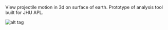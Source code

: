 View projectile motion in 3d on surface of earth. Prototype of analysis tool built for JHU APL.

![alt tag](https://raw.githubusercontent.com/syamajala/ProjectileMotion/demo.png)
